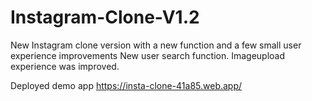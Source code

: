 # Instagram-Clone-V1.2
New Instagram clone version with a new  function and a few small user experience improvements
New user search function. Imageupload experience was improved.

Deployed demo app
https://insta-clone-41a85.web.app/
